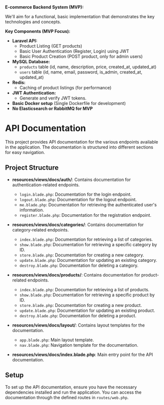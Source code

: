 **E-commerce Backend System (MVP):**

We'll aim for a functional, basic implementation that demonstrates the key technologies and concepts.

**Key Components (MVP Focus):**

*   **Laravel API:**
    *   Product Listing (GET products)
    *   Basic User Authentication (Register, Login) using JWT
    *   Basic Product Creation (POST product, only for admin users)
*   **MySQL Database:**
    *   `products` table (id, name, description, price, created_at, updated_at)
    *   `users` table (id, name, email, password, is_admin, created_at, updated_at)
*   **Redis:**
    *   Caching of product listings (for performance)
*   **JWT Authentication:**
    *   Generate and verify JWT tokens.
*   **Basic Docker setup** (Single Dockerfile for development)
*   **No Elasticsearch or RabbitMQ for MVP**


# API Documentation

This project provides API documentation for the various endpoints available in the application. The documentation is structured into different sections for easy navigation.

## Project Structure

- **resources/views/docs/auth/**: Contains documentation for authentication-related endpoints.
  - `login.blade.php`: Documentation for the login endpoint.
  - `logout.blade.php`: Documentation for the logout endpoint.
  - `me.blade.php`: Documentation for retrieving the authenticated user's information.
  - `register.blade.php`: Documentation for the registration endpoint.

- **resources/views/docs/categories/**: Contains documentation for category-related endpoints.
  - `index.blade.php`: Documentation for retrieving a list of categories.
  - `show.blade.php`: Documentation for retrieving a specific category by ID.
  - `store.blade.php`: Documentation for creating a new category.
  - `update.blade.php`: Documentation for updating an existing category.
  - `destroy.blade.php`: Documentation for deleting a category.

- **resources/views/docs/products/**: Contains documentation for product-related endpoints.
  - `index.blade.php`: Documentation for retrieving a list of products.
  - `show.blade.php`: Documentation for retrieving a specific product by ID.
  - `store.blade.php`: Documentation for creating a new product.
  - `update.blade.php`: Documentation for updating an existing product.
  - `destroy.blade.php`: Documentation for deleting a product.

- **resources/views/docs/layout/**: Contains layout templates for the documentation.
  - `app.blade.php`: Main layout template.
  - `nav.blade.php`: Navigation template for the documentation.

- **resources/views/docs/index.blade.php**: Main entry point for the API documentation.

## Setup

To set up the API documentation, ensure you have the necessary dependencies installed and run the application. You can access the documentation through the defined routes in `routes/web.php`.
